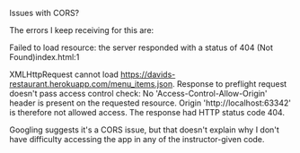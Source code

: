 Issues with CORS?

The errors I keep receiving for this are: 

Failed to load resource: the server responded with a status of 404 (Not Found)index.html:1 

XMLHttpRequest cannot load https://davids-restaurant.herokuapp.com/menu_items.json. Response to preflight request doesn't pass access control check: No 'Access-Control-Allow-Origin' header is present on the requested resource. Origin 'http://localhost:63342' is therefore not allowed access. The response had HTTP status code 404.

Googling suggests it's a CORS issue, but that doesn't explain why I don't have difficulty accessing the app in any of the instructor-given code.


